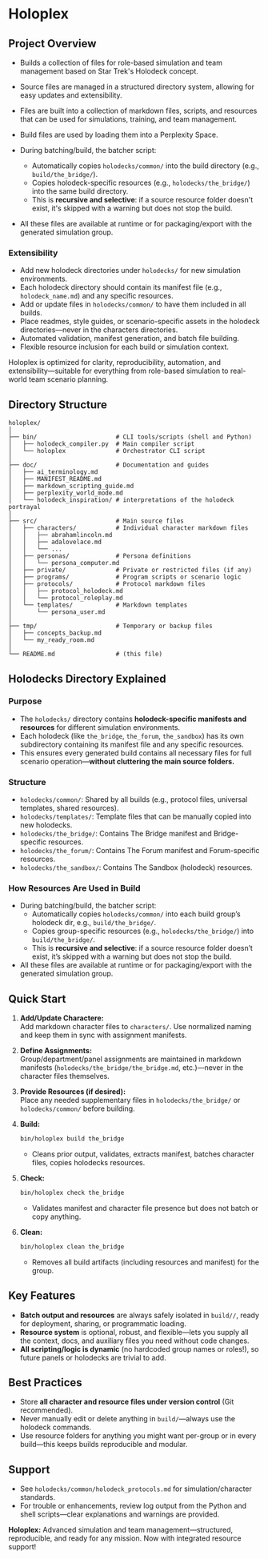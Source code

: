 # Holoplex

## Project Overview

- Builds a collection of files for role-based simulation and team management based on Star Trek's Holodeck concept.
- Source files are managed in a structured directory system, allowing for easy updates and extensibility.
- Files are built into a collection of markdown files, scripts, and resources that can be used for simulations, training, and team management.
- Build files are used by loading them into a Perplexity Space.

- During batching/build, the batcher script:
  - Automatically copies `holodecks/common/` into the build directory (e.g., `build/the_bridge/`).
  - Copies holodeck-specific resources (e.g., `holodecks/the_bridge/`) into the same build directory.
  - This is **recursive and selective**: if a source resource folder doesn't exist, it's skipped with a warning but does not stop the build.
- All these files are available at runtime or for packaging/export with the generated simulation group.

### Extensibility

- Add new holodeck directories under `holodecks/` for new simulation environments.
- Each holodeck directory should contain its manifest file (e.g., `holodeck_name.md`) and any specific resources.
- Add or update files in `holodecks/common/` to have them included in all builds.
- Place readmes, style guides, or scenario-specific assets in the holodeck directories—never in the characters directories.
- Automated validation, manifest generation, and batch file building.
- Flexible resource inclusion for each build or simulation context.

Holoplex is optimized for clarity, reproducibility, automation, and extensibility—suitable for everything from role-based simulation to real-world team scenario planning.


## Directory Structure

```plaintext
holoplex/
│
├── bin/                      # CLI tools/scripts (shell and Python)
│   ├── holodeck_compiler.py  # Main compiler script
│   └── holoplex              # Orchestrator CLI script
│
├── doc/                      # Documentation and guides
│   ├── ai_terminology.md
│   ├── MANIFEST_README.md
│   ├── markdown_scripting_guide.md
│   ├── perplexity_world_mode.md
│   └── holodeck_inspiration/ # interpretations of the holodeck portrayal
│
├── src/                      # Main source files
│   ├── characters/           # Individual character markdown files
│   │   ├── abrahamlincoln.md
│   │   ├── adalovelace.md
│   │   └── ...
│   ├── personas/             # Persona definitions
│   │   └── persona_computer.md
│   ├── private/              # Private or restricted files (if any)
│   ├── programs/             # Program scripts or scenario logic
│   ├── protocols/            # Protocol markdown files
│   │   ├── protocol_holodeck.md
│   │   └── protocol_roleplay.md
│   └── templates/            # Markdown templates
│       └── persona_user.md
│
├── tmp/                      # Temporary or backup files
│   ├── concepts_backup.md
│   └── my_ready_room.md
│
└── README.md                 # (this file)
```

## Holodecks Directory Explained

### Purpose

- The `holodecks/` directory contains **holodeck-specific manifests and resources** for different simulation environments.
- Each holodeck (like `the_bridge`, `the_forum`, `the_sandbox`) has its own subdirectory containing its manifest file and any specific resources.
- This ensures every generated build contains all necessary files for full scenario operation—**without cluttering the main source folders.**

### Structure

- `holodecks/common/`: Shared by all builds (e.g., protocol files, universal templates, shared resources).
- `holodecks/templates/`: Template files that can be manually copied into new holodecks.
- `holodecks/the_bridge/`: Contains The Bridge manifest and Bridge-specific resources.
- `holodecks/the_forum/`: Contains The Forum manifest and Forum-specific resources.
- `holodecks/the_sandbox/`: Contains The Sandbox (holodeck) resources.

### How Resources Are Used in Build

- During batching/build, the batcher script:
  - Automatically copies `holodecks/common/` into each build group’s holodeck dir, e.g., `build/the_bridge/`.
  - Copies group-specific resources (e.g., `holodecks/the_bridge/`) into `build/the_bridge/`.
  - This is **recursive and selective**: if a source resource folder doesn’t exist, it’s skipped with a warning but does not stop the build.
- All these files are available at runtime or for packaging/export with the generated simulation group.

## Quick Start

1. **Add/Update Charactere:**  
   Add markdown character files to `characters/`. Use normalized naming and keep them in sync with assignment manifests.

2. **Define Assignments:**  
   Group/department/panel assignments are maintained in markdown manifests (`holodecks/the_bridge/the_bridge.md`, etc.)—never in the character files themselves.

3. **Provide Resources (if desired):**  
   Place any needed supplementary files in `holodecks/the_bridge/` or `holodecks/common/` before building.

4. **Build:**  

   ```bash
   bin/holoplex build the_bridge
   ```

   - Cleans prior output, validates, extracts manifest, batches character files, copies holodecks resources.

5. **Check:**  

   ```bash
   bin/holoplex check the_bridge
   ```

   - Validates manifest and character file presence but does not batch or copy anything.

6. **Clean:**  

   ```bash
   bin/holoplex clean the_bridge
   ```

   - Removes all build artifacts (including resources and manifest) for the group.

## Key Features

- **Batch output and resources** are always safely isolated in `build//`, ready for deployment, sharing, or programmatic loading.
- **Resource system** is optional, robust, and flexible—lets you supply all the context, docs, and auxiliary files you need without code changes.
- **All scripting/logic is dynamic** (no hardcoded group names or roles!), so future panels or holodecks are trivial to add.

## Best Practices

- Store **all character and resource files under version control** (Git recommended).
- Never manually edit or delete anything in `build/`—always use the holodeck commands.
- Use resource folders for anything you might want per-group or in every build—this keeps builds reproducible and modular.

## Support

- See `holodecks/common/holodeck_protocols.md` for simulation/character standards.
- For trouble or enhancements, review log output from the Python and shell scripts—clear explanations and warnings are provided.

**Holoplex:** Advanced simulation and team management—structured, reproducible, and ready for any mission. Now with integrated resource support!
